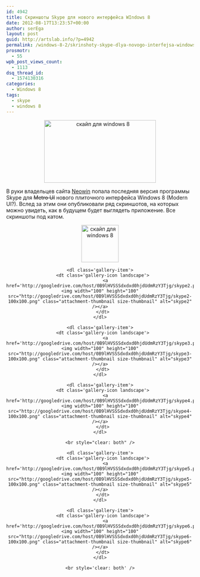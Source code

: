 ```yaml
---
id: 4942
title: Скриншоты Skype для нового интерфейса WIndows 8
date: 2012-08-17T13:23:57+00:00
author: serEga
layout: post
guid: http://artslab.info/?p=4942
permalink: /windows-8-2/skrinshoty-skype-dlya-novogo-interfejsa-windows-8/
prosmotr:
  - 55
wpb_post_views_count:
  - 1113
dsq_thread_id:
  - 1574130316
categories:
  - Windows 8
tags:
  - skype
  - windows 8
---
```

<center>
  <a href="http://googledrive.com/host/0B9lHVSSSdxdxd0hjdUdmRzY3Tjg/skype1.png"><img src="http://googledrive.com/host/0B9lHVSSSdxdxd0hjdUdmRzY3Tjg/skype1-300x168.png" alt="скайп для windows 8" title="skype1" width="300" height="168" class="aligncenter size-medium wp-image-4945" srcset="http://googledrive.com/host/0B9lHVSSSdxdxd0hjdUdmRzY3Tjg/skype1-300x168.png 300w, http://googledrive.com/host/0B9lHVSSSdxdxd0hjdUdmRzY3Tjg/skype1.png 1024w" sizes="(max-width: 300px) 100vw, 300px" /></a>
</center>

В руки владельцев сайта [Neowin](http://www.neowin.net/news/skype-for-metro-leaks-we-go-hands-on) попала последняя версия программы Skype для <del datetime="2012-08-17T10:00:21+00:00">Metro UI</del> нового плиточного интерфейса Windows 8 (Modern UI?). Вслед за этим они опубликовали ряд скриншотов, на которых можно увидеть, как в будущем будет выглядеть приложение. Все скриншоты под катом.

<!--more-->





<center>
  <div id='gallery-10' class='gallery galleryid-4942 gallery-columns-4 gallery-size-thumbnail'>
    <dl class='gallery-item'>
      <dt class='gallery-icon landscape'>
        <a href='http://googledrive.com/host/0B9lHVSSSdxdxd0hjdUdmRzY3Tjg/skype1.png'><img width="100" height="100" src="http://googledrive.com/host/0B9lHVSSSdxdxd0hjdUdmRzY3Tjg/skype1-100x100.png" class="attachment-thumbnail size-thumbnail" alt="скайп для windows 8" srcset="http://googledrive.com/host/0B9lHVSSSdxdxd0hjdUdmRzY3Tjg/skype1-100x100.png 100w, http://googledrive.com/host/0B9lHVSSSdxdxd0hjdUdmRzY3Tjg/skype1-150x150.png 150w" sizes="(max-width: 100px) 100vw, 100px" /></a>
      </dt>
    </dl>

    <dl class='gallery-item'>
      <dt class='gallery-icon landscape'>
        <a href='http://googledrive.com/host/0B9lHVSSSdxdxd0hjdUdmRzY3Tjg/skype2.png'><img width="100" height="100" src="http://googledrive.com/host/0B9lHVSSSdxdxd0hjdUdmRzY3Tjg/skype2-100x100.png" class="attachment-thumbnail size-thumbnail" alt="skype2" /></a>
      </dt>
    </dl>

    <dl class='gallery-item'>
      <dt class='gallery-icon landscape'>
        <a href='http://googledrive.com/host/0B9lHVSSSdxdxd0hjdUdmRzY3Tjg/skype3.png'><img width="100" height="100" src="http://googledrive.com/host/0B9lHVSSSdxdxd0hjdUdmRzY3Tjg/skype3-100x100.png" class="attachment-thumbnail size-thumbnail" alt="skype3" /></a>
      </dt>
    </dl>

    <dl class='gallery-item'>
      <dt class='gallery-icon landscape'>
        <a href='http://googledrive.com/host/0B9lHVSSSdxdxd0hjdUdmRzY3Tjg/skype4.png'><img width="100" height="100" src="http://googledrive.com/host/0B9lHVSSSdxdxd0hjdUdmRzY3Tjg/skype4-100x100.png" class="attachment-thumbnail size-thumbnail" alt="skype4" /></a>
      </dt>
    </dl>

    <br style="clear: both" />

    <dl class='gallery-item'>
      <dt class='gallery-icon landscape'>
        <a href='http://googledrive.com/host/0B9lHVSSSdxdxd0hjdUdmRzY3Tjg/skype5.png'><img width="100" height="100" src="http://googledrive.com/host/0B9lHVSSSdxdxd0hjdUdmRzY3Tjg/skype5-100x100.png" class="attachment-thumbnail size-thumbnail" alt="skype5" /></a>
      </dt>
    </dl>

    <dl class='gallery-item'>
      <dt class='gallery-icon landscape'>
        <a href='http://googledrive.com/host/0B9lHVSSSdxdxd0hjdUdmRzY3Tjg/skype6.png'><img width="100" height="100" src="http://googledrive.com/host/0B9lHVSSSdxdxd0hjdUdmRzY3Tjg/skype6-100x100.png" class="attachment-thumbnail size-thumbnail" alt="skype6" /></a>
      </dt>
    </dl>

    <br style='clear: both' />
  </div>
</center>
